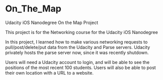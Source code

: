 # On_The_Map
Udacity iOS Nanodegree On the Map Project

This project is for the Networking course for the Udacity iOS Nanodegree

In this project, I learned how to make various networking requests to pull/post/delete/put data from the Udacity and Parse servers. Udacity privately hosts the parse server now, since it was recently shutdown.

Users will need a Udacity account to login, and will be able to see the positions of the most recent 100 students. Users will also be able to post their own location with a URL to a website.

